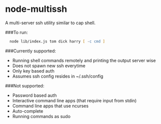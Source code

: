 node-multissh
============

A multi-server ssh utility similar to cap shell.

###To run:
```zsh
  node lib/index.js tom dick harry [ -c cmd ]
```

###Currently supported:
  - Running shell commands remotely and printing the output server wise
  - Does not spawn new ssh everytime
  - Only key based auth
  - Assumes ssh config resides in ~/.ssh/config

###Not supported:
  - Password based auth
  - Interactive command line apps (that require input from stdin)
  - Command line apps that use ncurses
  - Auto-complete
  - Running commands as sudo
